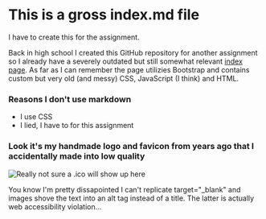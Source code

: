 # This is a gross index.md file

I have to create this for the assignment.

Back in high school I created this GitHub repository for another assignment so I already have a severely outdated but still somewhat relevant [index page](https://coltonhix.github.io/index-old). As far as I can remember the page utilizies Bootstrap and contains custom but very old (and messy) CSS, JavaScript (I think) and HTML.

### Reasons I don't use markdown
* I use CSS
* I lied, I have to for this assignment

### Look it's my handmade logo and favicon from years ago that I accidentally made into low quality
![Really not sure a .ico will show up here](https://coltonhix.github.io/favicon.ico)

You know I'm pretty dissapointed I can't replicate target="\_blank" and images shove the text into an alt tag instead of a title. The latter is actually web accessibility violation... 
